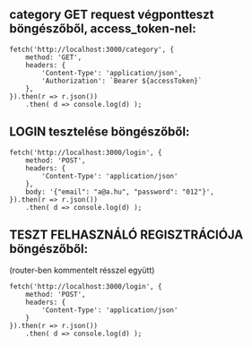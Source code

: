 ## category GET request végpontteszt böngészőből, access_token-nel:

```
fetch('http://localhost:3000/category', {
    method: 'GET',
    headers: {
        'Content-Type': 'application/json',
        'Authorization': `Bearer ${accessToken}`
    },
}).then(r => r.json())
    .then( d => console.log(d) );
```

## LOGIN tesztelése böngészőből:

```
fetch('http://localhost:3000/login', {
    method: 'POST',
    headers: {
        'Content-Type': 'application/json'
    },
    body: '{"email": "a@a.hu", "password": "012"}',
}).then(r => r.json())
    .then( d => console.log(d) );
```

## TESZT FELHASZNÁLÓ REGISZTRÁCIÓJA böngészőből:
(router-ben kommentelt résszel együtt)

```
fetch('http://localhost:3000/login', {
    method: 'POST',
    headers: {
        'Content-Type': 'application/json'
    }
}).then(r => r.json())
    .then( d => console.log(d) );
```